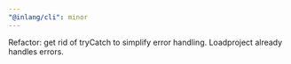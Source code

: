 ```yaml
---
"@inlang/cli": minor
---
```


Refactor: get rid of tryCatch to simplify error handling. Loadproject already handles errors.
